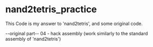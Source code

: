 # nand2tetris_practice

This Code is my answer to 'nand2tetris', and some original code.

--original part--
04 - hack assembly (work similarly to the standard assembly of 'nand2tetris')
